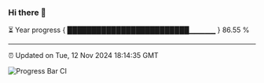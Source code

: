 ### Hi there 👋

⏳ Year progress { █████████████████████████▁▁▁▁▁ } 86.55 %

---

⏰ Updated on Tue, 12 Nov 2024 18:14:35 GMT

![Progress Bar CI](https://github.com/code-lakshay/GitHub-Actions-Demo/workflows/Progress%20Bar%20CI/badge.svg)

